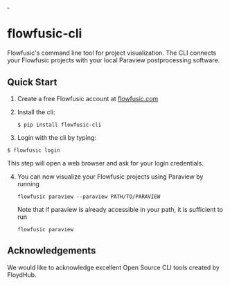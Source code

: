 <img src="./data/brandmark-design_transparent_for_web.png" style="zoom:33%;" />

# flowfusic-cli

Flowfusic's command line tool for project visualization. The CLI connects your Flowfusic projects with your local Paraview postprocessing software.

Quick Start
-----------

1.  Create a free Flowfusic account at [flowfusic.com]()

2. Install the cli:

   ```
   $ pip install flowfusic-cli
   ```

3. Login with the cli by typing:

```
$ flowfusic login
```

This step will open a web browser and ask for your login credentials.

4. You can now visualize your Flowfusic projects using Paraview by running

   ``` flowfusic paraview --paraview PATH/TO/PARAVIEW ```

   Note that if paraview is already accessible in your path, it is sufficient to run

   ``` flowfusic paraview ```



## Acknowledgements

We would like to acknowledge excellent Open Source CLI tools created by FloydHub.